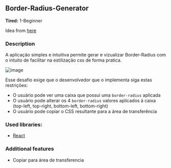 ## Border-Radius-Generator

**Tired:** 1-Beginner

Idea from [here](https://github.com/florinpop17/app-ideas)

### Description

A aplicação simples e intuitiva permite gerar e vizualizar Border-Radius com o intuito de facilitar na estilização css de forma pratica.

![image](https://user-images.githubusercontent.com/63814261/87235040-e95a7700-c3ad-11ea-83be-03c330ab6127.png)

Esse desafio exige que o desenvolvedor que o implementa siga estas restrições:

- O usuário pode ver uma caixa que possui uma `border-radius` aplicada
- O usuário pode alterar os 4 `border-radius` valores aplicados à caixa (top-left, top-right, bottom-left, bottom-right)
- O usuário pode copiar o CSS resultante para a área de transferência

### Used libraries:

- [React](https://pt-br.reactjs.org/)

### Additional features

- Copiar para área de transferencia
